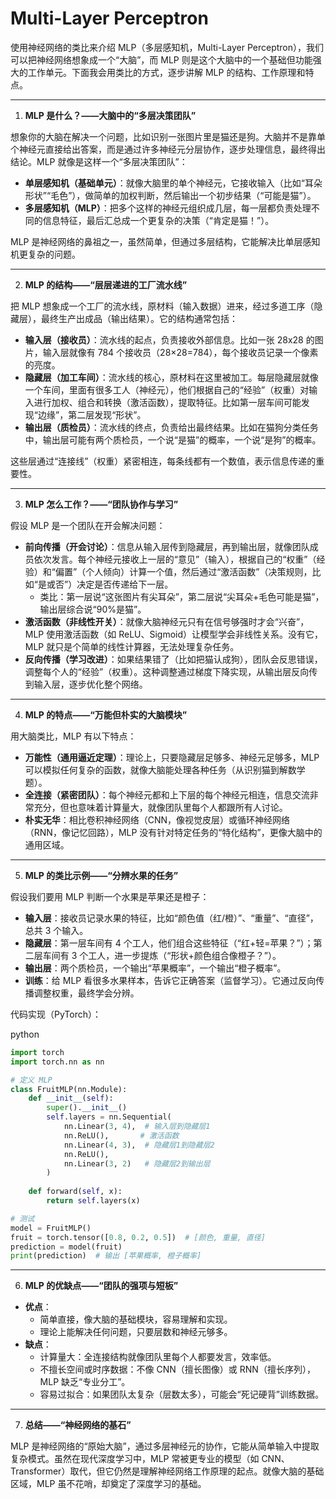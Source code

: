 # Multi-Layer Perceptron

使用神经网络的类比来介绍 MLP（多层感知机，Multi-Layer Perceptron），我们可以把神经网络想象成一个“大脑”，而 MLP 则是这个大脑中的一个基础但功能强大的工作单元。下面我会用类比的方式，逐步讲解 MLP 的结构、工作原理和特点。

------

1. **MLP 是什么？——大脑中的“多层决策团队”**

想象你的大脑在解决一个问题，比如识别一张图片里是猫还是狗。大脑并不是靠单个神经元直接给出答案，而是通过许多神经元分层协作，逐步处理信息，最终得出结论。MLP 就像是这样一个“多层决策团队”：

- **单层感知机（基础单元）**：就像大脑里的单个神经元，它接收输入（比如“耳朵形状”“毛色”），做简单的加权判断，然后输出一个初步结果（“可能是猫”）。
- **多层感知机（MLP）**：把多个这样的神经元组织成几层，每一层都负责处理不同的信息特征，最后汇总成一个更复杂的决策（“肯定是猫！”）。

MLP 是神经网络的鼻祖之一，虽然简单，但通过多层结构，它能解决比单层感知机更复杂的问题。

------

2. **MLP 的结构——“层层递进的工厂流水线”**

把 MLP 想象成一个工厂的流水线，原材料（输入数据）进来，经过多道工序（隐藏层），最终生产出成品（输出结果）。它的结构通常包括：

- **输入层（接收员）**：流水线的起点，负责接收外部信息。比如一张 28x28 的图片，输入层就像有 784 个接收员（28×28=784），每个接收员记录一个像素的亮度。
- **隐藏层（加工车间）**：流水线的核心，原材料在这里被加工。每层隐藏层就像一个车间，里面有很多工人（神经元），他们根据自己的“经验”（权重）对输入进行加权、组合和转换（激活函数），提取特征。比如第一层车间可能发现“边缘”，第二层发现“形状”。
- **输出层（质检员）**：流水线的终点，负责给出最终结果。比如在猫狗分类任务中，输出层可能有两个质检员，一个说“是猫”的概率，一个说“是狗”的概率。

这些层通过“连接线”（权重）紧密相连，每条线都有一个数值，表示信息传递的重要性。

------

3. **MLP 怎么工作？——“团队协作与学习”**

假设 MLP 是一个团队在开会解决问题：

- **前向传播（开会讨论）**：信息从输入层传到隐藏层，再到输出层，就像团队成员依次发言。每个神经元接收上一层的“意见”（输入），根据自己的“权重”（经验）和“偏置”（个人倾向）计算一个值，然后通过“激活函数”（决策规则，比如“是或否”）决定是否传递给下一层。
  - 类比：第一层说“这张图片有尖耳朵”，第二层说“尖耳朵+毛色可能是猫”，输出层综合说“90%是猫”。
- **激活函数（非线性开关）**：就像大脑神经元只有在信号够强时才会“兴奋”，MLP 使用激活函数（如 ReLU、Sigmoid）让模型学会非线性关系。没有它，MLP 就只是个简单的线性计算器，无法处理复杂任务。
- **反向传播（学习改进）**：如果结果错了（比如把猫认成狗），团队会反思错误，调整每个人的“经验”（权重）。这种调整通过梯度下降实现，从输出层反向传到输入层，逐步优化整个网络。

------

4. **MLP 的特点——“万能但朴实的大脑模块”**

用大脑类比，MLP 有以下特点：

- **万能性（通用逼近定理）**：理论上，只要隐藏层足够多、神经元足够多，MLP 可以模拟任何复杂的函数，就像大脑能处理各种任务（从识别猫到解数学题）。
- **全连接（紧密团队）**：每个神经元都和上下层的每个神经元相连，信息交流非常充分，但也意味着计算量大，就像团队里每个人都跟所有人讨论。
- **朴实无华**：相比卷积神经网络（CNN，像视觉皮层）或循环神经网络（RNN，像记忆回路），MLP 没有针对特定任务的“特化结构”，更像大脑中的通用区域。

------

5. **MLP 的类比示例——“分辨水果的任务”**

假设我们要用 MLP 判断一个水果是苹果还是橙子：

- **输入层**：接收员记录水果的特征，比如“颜色值（红/橙）”、“重量”、“直径”，总共 3 个输入。
- **隐藏层**：第一层车间有 4 个工人，他们组合这些特征（“红+轻=苹果？”）；第二层车间有 3 个工人，进一步提炼（“形状+颜色组合像橙子？”）。
- **输出层**：两个质检员，一个输出“苹果概率”，一个输出“橙子概率”。
- **训练**：给 MLP 看很多水果样本，告诉它正确答案（监督学习）。它通过反向传播调整权重，最终学会分辨。

代码实现（PyTorch）：

python

```python
import torch
import torch.nn as nn

# 定义 MLP
class FruitMLP(nn.Module):
    def __init__(self):
        super().__init__()
        self.layers = nn.Sequential(
            nn.Linear(3, 4),  # 输入层到隐藏层1
            nn.ReLU(),       # 激活函数
            nn.Linear(4, 3),  # 隐藏层1到隐藏层2
            nn.ReLU(),
            nn.Linear(3, 2)   # 隐藏层2到输出层
        )
    
    def forward(self, x):
        return self.layers(x)

# 测试
model = FruitMLP()
fruit = torch.tensor([0.8, 0.2, 0.5])  # [颜色, 重量, 直径]
prediction = model(fruit)
print(prediction)  # 输出 [苹果概率, 橙子概率]
```

------

6. **MLP 的优缺点——“团队的强项与短板”**

- **优点**：
  - 简单直接，像大脑的基础模块，容易理解和实现。
  - 理论上能解决任何问题，只要层数和神经元够多。
- **缺点**：
  - 计算量大：全连接结构就像团队里每个人都要发言，效率低。
  - 不擅长空间或时序数据：不像 CNN（擅长图像）或 RNN（擅长序列），MLP 缺乏“专业分工”。
  - 容易过拟合：如果团队太复杂（层数太多），可能会“死记硬背”训练数据。

------

7. **总结——“神经网络的基石”**

MLP 是神经网络的“原始大脑”，通过多层神经元的协作，它能从简单输入中提取复杂模式。虽然在现代深度学习中，MLP 常被更专业的模型（如 CNN、Transformer）取代，但它仍然是理解神经网络工作原理的起点。就像大脑的基础区域，MLP 虽不花哨，却奠定了深度学习的基础。